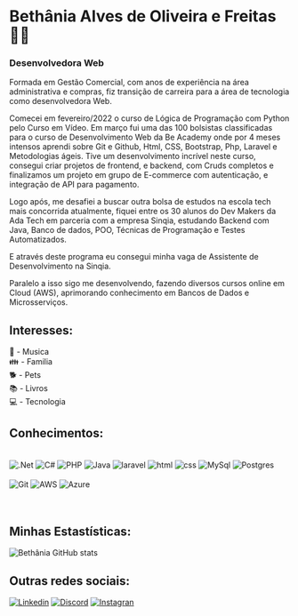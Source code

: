 # Bethânia Alves de Oliveira e Freitas 🙋‍♀️
### Desenvolvedora Web 

Formada em Gestão Comercial, com anos de experiência na área administrativa e compras, fiz transição de carreira para a área de tecnologia como desenvolvedora Web.

Comecei em fevereiro/2022 o curso de Lógica de Programação com Python pelo Curso em Vídeo. 
Em março fui uma das 100 bolsistas classificadas para o curso de Desenvolvimento Web da Be Academy onde por 4 meses intensos aprendi sobre Git e Github, Html, CSS, Bootstrap, Php, Laravel e Metodologias ágeis. Tive um desenvolvimento incrível neste curso, consegui criar projetos de frontend, e backend, com Cruds completos e finalizamos um projeto em grupo de E-commerce com autenticação, e integração de API para pagamento.

Logo após, me desafiei a buscar outra bolsa de estudos na escola tech mais concorrida atualmente, fiquei entre os 30 alunos do Dev Makers da Ada Tech em parceria com a empresa Sinqia, estudando Backend com Java, Banco de dados, POO, Técnicas de Programação e Testes Automatizados. 

E através deste programa eu consegui minha vaga de Assistente de Desenvolvimento na Sinqia. 

Paralelo a isso sigo me desenvolvendo, fazendo diversos cursos online em Cloud (AWS), aprimorando conhecimento em Bancos de Dados e Microsserviços.

## Interesses:
🎤 - Musica <br>
👪 - Familia <br>
🐕 - Pets <br>
📚 - Livros <br>
💻 - Tecnologia



## Conhecimentos:

<div style='display: inline block'><br>
    <img align='center' alt=".Net" src="https://img.shields.io/badge/.NET-5C2D91?style=for-the-badge&logo=.net&logoColor=white"/>
    <img align='center' alt="C#" src="https://img.shields.io/badge/c%23-%23239120.svg?style=for-the-badge&logo=csharp&logoColor=white"/>
    <img align='center' alt="PHP" src="https://img.shields.io/badge/php-%23777BB4.svg?style=for-the-badge&logo=php&logoColor=white"/>
    <img align='center' alt="Java" src="https://img.shields.io/badge/java-%23ED8B00.svg?style=for-the-badge&logo=openjdk&logoColor=white"/>
    <img align='center' alt="laravel" src="https://img.shields.io/badge/Laravel-FF2D20?style=for-the-badge&logo=laravel&logoColor=white"/>
    <img align='center' alt="html" src="https://img.shields.io/badge/HTML-239120?style=for-the-badge&logo=html5&logoColor=white"/>
    <img align='center' alt="css" src="https://img.shields.io/badge/CSS-239120?&style=for-the-badge&logo=css3&logoColor=white"/>
    <img align='center' alt="MySql" src="https://img.shields.io/badge/mysql-%2300f.svg?style=for-the-badge&logo=mysql&logoColor=white"/>
    <img align='center' alt="Postgres" src="https://img.shields.io/badge/postgres-%23316192.svg?style=for-the-badge&logo=postgresql&logoColor=white"/><br><br>
    <img align='center' alt="Git" src="https://img.shields.io/badge/git-%23F05033.svg?style=for-the-badge&logo=git&logoColor=white"/>
    <img align='center' alt="AWS" src="https://img.shields.io/badge/AWS-%23FF9900.svg?style=for-the-badge&logo=amazon-aws&logoColor=white"/>
    <img align='center' alt="Azure" src="https://img.shields.io/badge/azure-%230072C6.svg?style=for-the-badge&logo=microsoftazure&logoColor=white"/>
    

</div><br><br>


## Minhas Estastísticas:

![Bethânia GitHub stats](https://github-readme-stats.vercel.app/api?username=Bethania-Freitas&show_icons=true&theme=radical)

## Outras redes sociais:

[![Linkedin](https://img.shields.io/badge/LinkedIn-0077B5?style=for-the-badge&logo=linkedin&logoColor=white)](https://www.linkedin.com/in/bethaniafreitas/)
[![Discord](https://img.shields.io/badge/Discord-7289DA?style=for-the-badge&logo=discord&logoColor=white)](https://discord.com/channels/952973848389746740/952973848389746742)
[![Instagran](https://img.shields.io/badge/Instagram-E4405F?style=for-the-badge&logo=instagram&logoColor=white)](https://www.instagram.com/bethaniafreitas83/)







